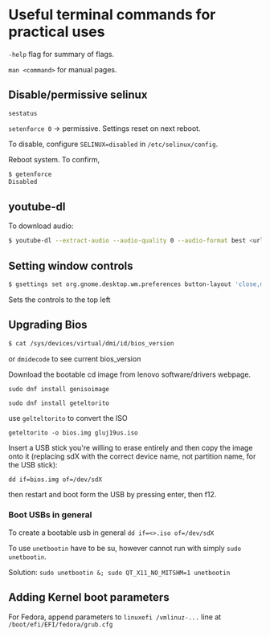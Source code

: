 # Useful terminal commands for practical uses

`-help` flag for summary of flags.

`man <command>` for manual pages.

## Disable/permissive selinux

`sestatus`

`setenforce 0` -> permissive. Settings reset on next reboot.

To disable, configure `SELINUX=disabled` in `/etc/selinux/config`.

Reboot system. To confirm,
```bash
$ getenforce
Disabled
```

## youtube-dl

To download audio:

```bash
$ youtube-dl --extract-audio --audio-quality 0 --audio-format best <url>
```


## Setting window controls

```bash
$ gsettings set org.gnome.desktop.wm.preferences button-layout 'close,maximize,minimize:'
```

Sets the controls to the top left


## Upgrading Bios

```bash
$ cat /sys/devices/virtual/dmi/id/bios_version
```

or `dmidecode` to see current bios_version

Download the bootable cd image from lenovo software/drivers webpage.

`sudo dnf install genisoimage`

`sudo dnf install geteltorito`

use `gelteltorito` to convert the ISO

`geteltorito -o bios.img gluj19us.iso`

Insert a USB stick you're willing to erase entirely and then copy the image onto it (replacing sdX
with the correct device name, not partition name, for the USB stick):

`dd if=bios.img of=/dev/sdX`

then restart and boot form the USB by pressing enter, then f12.

### Boot USBs in general

To create a bootable usb in general `dd if=<>.iso of=/dev/sdX`

To use `unetbootin` have to be su, however cannot run with simply `sudo unetbootin`.

Solution: `sudo unetbootin &; sudo QT_X11_NO_MITSHM=1 unetbootin`


## Adding Kernel boot parameters

For Fedora, append parameters to `linuxefi /vmlinuz-...` line at `/boot/efi/EFI/fedora/grub.cfg`



